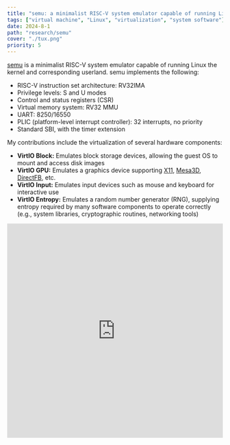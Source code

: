 ```yaml
---
title: "semu: a minimalist RISC-V system emulator capable of running Linux kernel"
tags: ["virtual machine", "Linux", "virtualization", "system software"]
date: 2024-8-1
path: "research/semu"
cover: "./tux.png"
priority: 5
---
```


[semu](https://github.com/sysprog21/semu) is a minimalist RISC-V system emulator capable of running Linux the kernel and corresponding userland. semu implements the following:

* RISC-V instruction set architecture: RV32IMA
* Privilege levels: S and U modes
* Control and status registers (CSR)
* Virtual memory system: RV32 MMU
* UART: 8250/16550
* PLIC (platform-level interrupt controller): 32 interrupts, no priority
* Standard SBI, with the timer extension

My contributions include the virtualization of several hardware components:
* **VirtIO Block:** Emulates block storage devices, allowing the guest OS to mount and access disk images
* **VirtIO GPU:** Emulates a graphics device supporting [X11](https://www.x.org/wiki/), [Mesa3D](https://mesa3d.org/), [DirectFB](https://directfb2.github.io/), etc.
* **VirtIO Input:** Emulates input devices such as mouse and keyboard for interactive use
* **VirtIO Entropy:** Emulates a random number generator (RNG), supplying entropy required by many software components to operate correctly (e.g., system libraries, cryptographic routines, networking tools)

<iframe src="https://www.youtube.com/embed/iPnLBjABbGs" width="100%" height="500px" title="semu: VirtIO GPU demonstration" frameborder="0" allow="accelerometer; autoplay; clipboard-write; encrypted-media; gyroscope; picture-in-picture; web-share" referrerpolicy="strict-origin-when-cross-origin" allowfullscreen></iframe>
